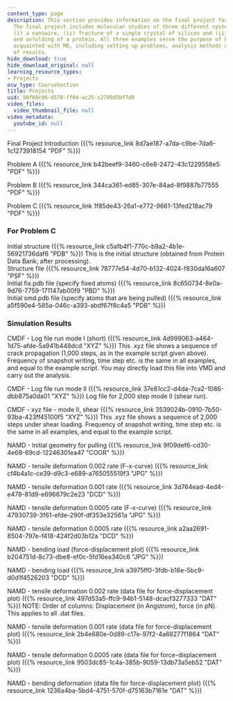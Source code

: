 ```yaml
---
content_type: page
description: This section provides information on the final project for the course.
  The final project includes molecular studies of three different systems, including
  (i) a nanowire, (ii) fracture of a single crystal of silicon and (iii) deformation
  and unfolding of a protein. All three examples serve the purpose of becoming more
  acquainted with MD, including setting up problems, analysis methods and interpretation
  of results.
hide_download: true
hide_download_original: null
learning_resource_types:
- Projects
ocw_type: CourseSection
title: Projects
uid: 90f60c06-d578-ff04-ac25-c2799d5bf7d9
video_files:
  video_thumbnail_file: null
video_metadata:
  youtube_id: null
---
```


Final Project Introduction ({{% resource_link 8d7ae187-a7da-c9be-7da6-1c1273918154 "PDF" %}})

Problem A ({{% resource_link b42beef9-3460-c6e8-2472-43c1229558e5 "PDF" %}})

Problem B ({{% resource_link 344ca361-ed85-307e-84ad-8f9887b77555 "PDF" %}})

Problem C ({{% resource_link 1f85de43-26a1-e772-9661-13fed218ac79 "PDF" %}})

### For Problem C

Initial structure ({{% resource_link c5afb4f1-770c-b9a2-4b1e-56921736daf6 "PDB" %}}) This is the initial structure (obtained from Protein Data Bank; after processing).  
Structure file ({{% resource_link 78777e54-4d70-b132-4024-f830da16a607 "PSF" %}})  
Initial fix.pdb file (specify fixed atoms) ({{% resource_link 8c650734-8e0a-9d76-7759-171147ab00f9 "PBD" %}})  
Initial smd.pdb file (specify atoms that are being pulled) ({{% resource_link a5f590e4-585a-046c-a393-abdf67f8c4a5 "PDB" %}})

### Simulation Results

CMDF - Log file run mode I (short) ({{% resource_link 4d999063-a464-1d75-afde-5a941b448dcd "XYZ" %}}) This .xyz file shows a sequence of crack propagation (1,000 steps, as in the example script given above). Frequency of snapshot writing, time step etc. is the same in all examples, and equal to the example script. You may directly load this file into VMD and carry out the analysis.

CMDF - Log file run mode II ({{% resource_link 37e81cc2-d4da-7ca2-1086-dbb875a0da01 "XYZ" %}}) Log file for 2,000 step mode II (shear run).

CMDF - xyz file - mode II, shear ({{% resource_link 3539024b-0910-7b50-93ba-423ff45100f5 "XYZ" %}}) This .xyz file shows a sequence of 2,000 steps under shear loading. Frequency of snapshot writing, time step etc. is the same in all examples, and equal to the example script.

NAMD - Initial geometry for pulling ({{% resource_link 9f09def6-cd30-4e68-69cd-12246301ea47 "COOR" %}})

NAMD - tensile deformation 0.002 rate (F-x-curve) ({{% resource_link cf4b4a1c-ce39-d9c3-e689-a765055519f3 "JPG" %}})

NAMD - tensile deformation 0.001 rate ({{% resource_link 3d764ead-4ed4-e478-81d9-e696679c2e23 "DCD" %}})

NAMD - tensile deformation 0.0005 rate (F-x-curve) ({{% resource_link 47930739-3f61-efde-290f-df353e32561a "JPG" %}})

NAMD - tensile deformation 0.0005 rate ({{% resource_link a2aa2691-8504-797e-f418-424f2d03b12a "DCD" %}})

NAMD - bending load (force-displacement plot) ({{% resource_link b204751d-8c73-dbe8-ef0c-5fd16ea340c6 "JPG" %}})

NAMD - bending load ({{% resource_link a3975ff0-3fdb-b16e-5bc9-d0d1f4526203 "DCD" %}})

NAMD - tensile deformation 0.002 rate (data file for force-displacement plot) ({{% resource_link 497d53a5-ffc9-94b1-5148-dcacf3277333 "DAT" %}}) NOTE: Order of columns: Displacement (in Angstrom), force (in pN). This applies to all .dat files.

NAMD - tensile deformation 0.001 rate (data file for force-displacement plot) ({{% resource_link 2b4e680e-0d89-c17e-97f2-4a68277f1864 "DAT" %}})

NAMD - tensile deformation 0.0005 rate (data file for force-displacement plot) ({{% resource_link 9503dc85-1c4a-385b-9059-13db73a5eb52 "DAT" %}})

NAMD - bending deformation (data file for force-displacement plot) ({{% resource_link 1236a4ba-5bd4-4751-570f-d75163b7161e "DAT" %}})